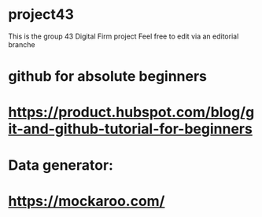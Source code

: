 # project43
This is the group 43 Digital Firm project
Feel free to edit via an editorial branche

# github for absolute beginners
# https://product.hubspot.com/blog/git-and-github-tutorial-for-beginners

# Data generator: 
# https://mockaroo.com/



